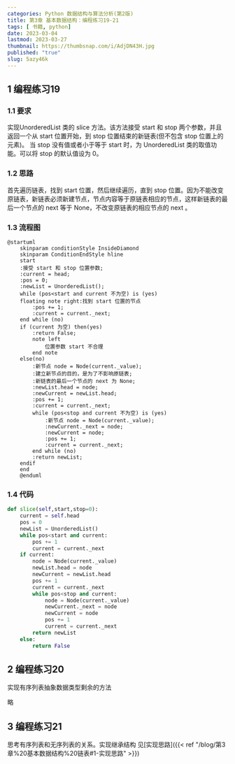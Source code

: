 ```yaml
---
categories: Python 数据结构与算法分析(第2版)
title: 第3章 基本数据结构：编程练习19-21
tags: [ 书籍, python]
date: 2023-03-04
lastmod: 2023-03-27 
thumbnail: https://thumbsnap.com/i/AdjDN43H.jpg
published: "true"
slug: 5azy46k
---
```



## 1 编程练习19
### 1.1 要求
实现UnorderedList 类的 slice 方法。该方法接受 start 和 stop 两个参数，并且返回一个从 start 位置开始，到 stop 位置结束的新链表(但不包含 stop 位置上的元素)。
当 stop 没有值或者小于等于 start 时，为 UnorderedList 类的取值功能。可以将 stop 的默认值设为 0。
### 1.2 思路
首先遍历链表，找到 start 位置，然后继续遍历，直到 stop 位置。因为不能改变原链表，新链表必须新建节点，节点内容等于原链表相应的节点，这样新链表的最后一个节点的 next 等于 None，不改变原链表的相应节点的 next 。
### 1.3 流程图
```plantuml
@startuml   
    skinparam conditionStyle InsideDiamond
    skinparam ConditionEndStyle hline
    start
    :接受 start 和 stop 位置参数;
    :current = head;
    :pos = 0;
    :newList = UnorderedList();
    while (pos<start and current 不为空) is (yes)
    floating note right:找到 start 位置的节点
        :pos += 1;
        :current = current._next;
    end while (no)
    if (current 为空) then(yes)
        :return False;   
        note left
            位置参数 start 不合理
        end note 
    else(no)
        :新节点 node = Node(current._value);
        :建立新节点的目的，是为了不影响原链表;
        :新链表的最后一个节点的 next 为 None;    
        :newList.head = node;
        :newCurrent = newList.head;
        :pos += 1;
        :current = current._next;
        while (pos<stop and current 不为空) is (yes)        
            :新节点 node = Node(current._value);
            :newCurrent._next = node;
            :newCurrent = node;
            :pos += 1;
            :current = current._next;
        end while (no)
        :return newList;
    endif
    end
    @enduml
```

### 1.4 代码
```python
def slice(self,start,stop=0):
	current = self.head
	pos = 0
	newList = UnorderedList()
	while pos<start and current:
		pos += 1
		current = current._next
	if current:
		node = Node(current._value)
		newList.head = node
		newCurrent = newList.head
		pos += 1
		current = current._next
		while pos<stop and current:
			node = Node(current._value)
			newCurrent._next = node
			newCurrent = node
			pos += 1
			current = current._next
		return newList
	else:
		return False
```

## 2 编程练习20
实现有序列表抽象数据类型剩余的方法

略

## 3 编程练习21

思考有序列表和无序列表的关系。实现继承结构
见[实现思路]({{< ref "/blog/第3章%20基本数据结构%20链表#1-实现思路" >}})

